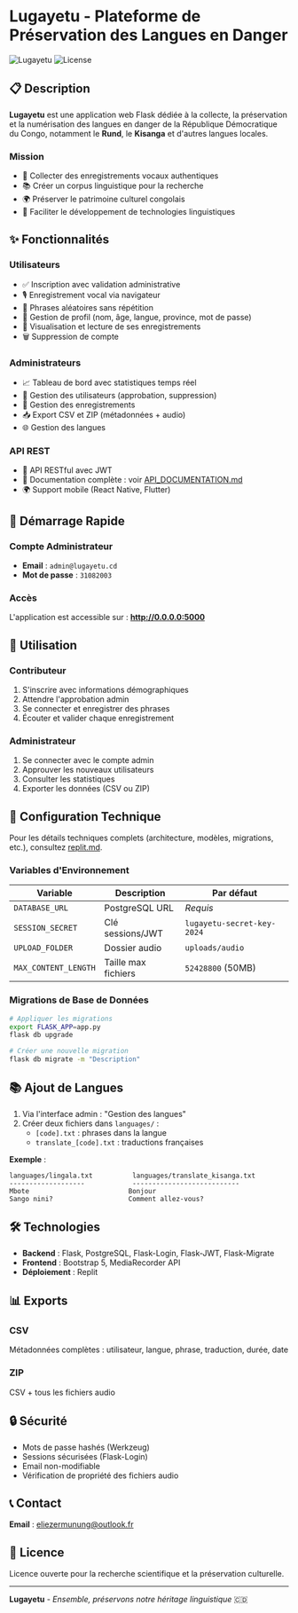 # Lugayetu - Plateforme de Préservation des Langues en Danger

![Lugayetu](https://img.shields.io/badge/status-active-success.svg)
![License](https://img.shields.io/badge/license-MIT-blue.svg)

## 📋 Description

**Lugayetu** est une application web Flask dédiée à la collecte, la préservation et la numérisation des langues en danger de la République Démocratique du Congo, notamment le **Rund**, le **Kisanga** et d'autres langues locales.

### Mission

- 🎤 Collecter des enregistrements vocaux authentiques
- 📚 Créer un corpus linguistique pour la recherche
- 🌍 Préserver le patrimoine culturel congolais
- 🔬 Faciliter le développement de technologies linguistiques

## ✨ Fonctionnalités

### Utilisateurs
- ✅ Inscription avec validation administrative
- 🎙️ Enregistrement vocal via navigateur
- 📝 Phrases aléatoires sans répétition
- 👤 Gestion de profil (nom, âge, langue, province, mot de passe)
- 📁 Visualisation et lecture de ses enregistrements
- 🗑️ Suppression de compte

### Administrateurs
- 📈 Tableau de bord avec statistiques temps réel
- 👥 Gestion des utilisateurs (approbation, suppression)
- 🎵 Gestion des enregistrements
- 📥 Export CSV et ZIP (métadonnées + audio)
- 🌐 Gestion des langues

### API REST
- 🔌 API RESTful avec JWT
- 📝 Documentation complète : voir [API_DOCUMENTATION.md](API_DOCUMENTATION.md)
- 🌍 Support mobile (React Native, Flutter)

## 🚀 Démarrage Rapide

### Compte Administrateur
- **Email** : `admin@lugayetu.cd`
- **Mot de passe** : `31082003`

### Accès
L'application est accessible sur : **http://0.0.0.0:5000**

## 📝 Utilisation

### Contributeur
1. S'inscrire avec informations démographiques
2. Attendre l'approbation admin
3. Se connecter et enregistrer des phrases
4. Écouter et valider chaque enregistrement

### Administrateur
1. Se connecter avec le compte admin
2. Approuver les nouveaux utilisateurs
3. Consulter les statistiques
4. Exporter les données (CSV ou ZIP)

## 🔧 Configuration Technique

Pour les détails techniques complets (architecture, modèles, migrations, etc.), consultez [replit.md](replit.md).

### Variables d'Environnement

| Variable | Description | Par défaut |
|----------|-------------|------------|
| `DATABASE_URL` | PostgreSQL URL | *Requis* |
| `SESSION_SECRET` | Clé sessions/JWT | `lugayetu-secret-key-2024` |
| `UPLOAD_FOLDER` | Dossier audio | `uploads/audio` |
| `MAX_CONTENT_LENGTH` | Taille max fichiers | `52428800` (50MB) |

### Migrations de Base de Données

```bash
# Appliquer les migrations
export FLASK_APP=app.py
flask db upgrade

# Créer une nouvelle migration
flask db migrate -m "Description"
```

## 📚 Ajout de Langues

1. Via l'interface admin : "Gestion des langues"
2. Créer deux fichiers dans `languages/` :
   - `[code].txt` : phrases dans la langue
   - `translate_[code].txt` : traductions françaises

**Exemple** :
```
languages/lingala.txt          languages/translate_kisanga.txt
-------------------            ---------------------------
Mbote                         Bonjour
Sango nini?                   Comment allez-vous?
```

## 🛠️ Technologies

- **Backend** : Flask, PostgreSQL, Flask-Login, Flask-JWT, Flask-Migrate
- **Frontend** : Bootstrap 5, MediaRecorder API
- **Déploiement** : Replit

## 📊 Exports

### CSV
Métadonnées complètes : utilisateur, langue, phrase, traduction, durée, date

### ZIP
CSV + tous les fichiers audio

## 🔒 Sécurité

- Mots de passe hashés (Werkzeug)
- Sessions sécurisées (Flask-Login)
- Email non-modifiable
- Vérification de propriété des fichiers audio

## 📞 Contact

**Email** : eliezermunung@outlook.fr

## 📜 Licence

Licence ouverte pour la recherche scientifique et la préservation culturelle.

---

**Lugayetu** - *Ensemble, préservons notre héritage linguistique* 🇨🇩
